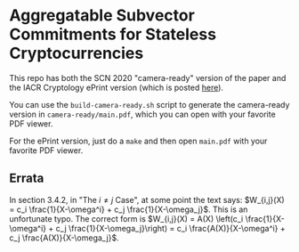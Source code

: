 # Aggregatable Subvector Commitments for Stateless Cryptocurrencies

This repo has both the SCN 2020 "camera-ready" version of the paper and the IACR Cryptology ePrint version (which is posted [here](http://eprint.iacr.org/2020/527)).

You can use the `build-camera-ready.sh` script to generate the camera-ready version in `camera-ready/main.pdf`, which you can open with your favorite PDF viewer.

For the ePrint version, just do a `make` and then open `main.pdf` with your favorite PDF viewer.

## Errata

In section 3.4.2, in "The $i\ne j$ Case", at some point the text says: $W_{i,j}(X) = c_i \frac{1}{X-\omega^i} + c_j \frac{1}{X-\omega_j}$.
This is an unfortunate typo.
The correct form is $W_{i,j}(X) = A(X) \left(c_i \frac{1}{X-\omega^i} + c_j \frac{1}{X-\omega_j}\right) = c_i \frac{A(X)}{X-\omega^i} + c_j \frac{A(X)}{X-\omega_j}$.
